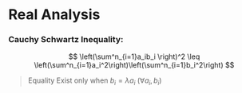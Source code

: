 # Real Analysis 
### Cauchy Schwartz Inequality:
$$
\left(\sum^n_{i=1}a_ib_i \right)^2  \leq \left(\sum^n_{i=1}a_i^2\right)\left(\sum^n_{i=1}b_i^2\right)
$$
> Equality Exist only when $b_i = \lambda a_i \text{  }(\forall  a_i,b_i)$
<!--stackedit_data:
eyJoaXN0b3J5IjpbMTUxODU4OTEwMl19
-->